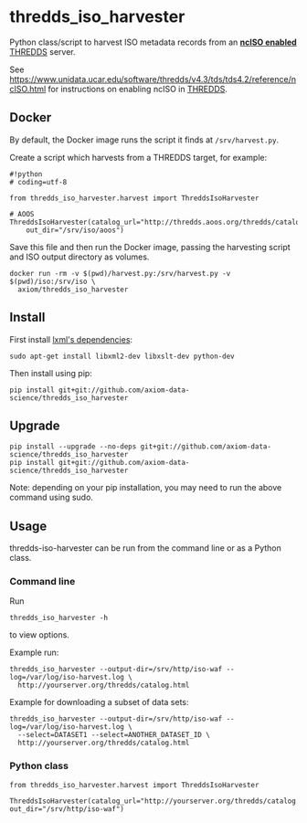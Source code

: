 # thredds_iso_harvester

Python class/script to harvest ISO metadata records from an [__ncISO enabled__](https://www.unidata.ucar.edu/software/thredds/v4.3/tds/tds4.2/reference/ncISO.html) [THREDDS](http://www.unidata.ucar.edu/software/thredds/current/tds/TDS.html) server.

See https://www.unidata.ucar.edu/software/thredds/v4.3/tds/tds4.2/reference/ncISO.html for instructions on enabling ncISO in [THREDDS](http://www.unidata.ucar.edu/software/thredds/current/tds/TDS.html).

## Docker

By default, the Docker image runs the script it finds at `/srv/harvest.py`.

Create a script which harvests from a THREDDS target, for example:

```
#!python
# coding=utf-8

from thredds_iso_harvester.harvest import ThreddsIsoHarvester

# AOOS
ThreddsIsoHarvester(catalog_url="http://thredds.aoos.org/thredds/catalog.xml",
    out_dir="/srv/iso/aoos")
```

Save this file and then run the Docker image, passing the harvesting script
and ISO output directory as volumes.

```
docker run -rm -v $(pwd)/harvest.py:/srv/harvest.py -v $(pwd)/iso:/srv/iso \
  axiom/thredds_iso_harvester
```

## Install

First install [lxml's dependencies](http://lxml.de/installation.html#requirements):

```
sudo apt-get install libxml2-dev libxslt-dev python-dev
```

Then install using pip:

```
pip install git+git://github.com/axiom-data-science/thredds_iso_harvester
```

## Upgrade

```
pip install --upgrade --no-deps git+git://github.com/axiom-data-science/thredds_iso_harvester
pip install git+git://github.com/axiom-data-science/thredds_iso_harvester
```

Note: depending on your pip installation, you may need to run the above command using sudo.

## Usage

thredds-iso-harvester can be run from the command line or as a Python class.

### Command line

Run

```
thredds_iso_harvester -h
```

to view options.

Example run:

```
thredds_iso_harvester --output-dir=/srv/http/iso-waf --log=/var/log/iso-harvest.log \
  http://yourserver.org/thredds/catalog.html
```

Example for downloading a subset of data sets:
```
thredds_iso_harvester --output-dir=/srv/http/iso-waf --log=/var/log/iso-harvest.log \
  --select=DATASET1 --select=ANOTHER_DATASET_ID \ 
  http://yourserver.org/thredds/catalog.html
```

### Python class

```
from thredds_iso_harvester.harvest import ThreddsIsoHarvester

ThreddsIsoHarvester(catalog_url="http://yourserver.org/thredds/catalog.html", out_dir="/srv/http/iso-waf")
```
